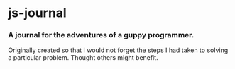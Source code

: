 # js-journal

### A journal for the adventures of a guppy programmer. 

Originally created so that I would not forget the steps I had taken to solving a particular problem. Thought others might benefit.
